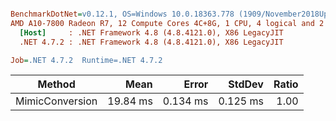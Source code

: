 ``` ini

BenchmarkDotNet=v0.12.1, OS=Windows 10.0.18363.778 (1909/November2018Update/19H2)
AMD A10-7800 Radeon R7, 12 Compute Cores 4C+8G, 1 CPU, 4 logical and 2 physical cores
  [Host]     : .NET Framework 4.8 (4.8.4121.0), X86 LegacyJIT
  .NET 4.7.2 : .NET Framework 4.8 (4.8.4121.0), X86 LegacyJIT

Job=.NET 4.7.2  Runtime=.NET 4.7.2  

```
|          Method |     Mean |    Error |   StdDev | Ratio |
|---------------- |---------:|---------:|---------:|------:|
| MimicConversion | 19.84 ms | 0.134 ms | 0.125 ms |  1.00 |
